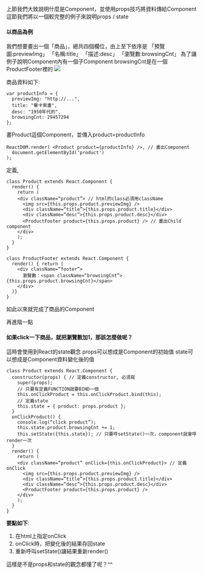 上節我們大致說明什麼是Component，並使用props技巧將資料傳給Component
這節我們將以一個較完整的例子來說明props / state

#### 以商品為例

我們想要畫出一個「商品」，總共四個欄位，由上至下依序是
「預覽圖:previewImg」
「名稱:title」
「描述:desc」
「瀏覽數:browsingCnt」
為了讓例子說明Component內有一個子Component
browsingCnt是在一個ProductFooter裡的
![](https://tipga.s3-ap-northeast-1.amazonaws.com/0/welson/l_593972503286fe086837e513.png)

商品資料如下:
```
var productInfo = {
  previewImg: "http://...",
  title: "畢卡索畫",
  desc: "1950年代的",
  browsingCnt: 29457294
};
```
畫Product這個Component，並傳入product=productInfo
```
ReactDOM.render( <Product product={productInfo} />, // 畫出Component
  document.getElementById(‘product') 
);
```
定義<Product />, <ProductFooter />
```
class Product extends React.Component {
  render() {
    return (
    <div className=“product”> // html的class必須用className
      <img src={this.props.product.previewImg} />
      <div className=“title”>{this.props.product.title}</div>
      <div className=“desc”>{this.props.product.desc}</div>
      <ProductFooter product={this.props.product} /> // 畫出Child component
    </div>
    );
  }
}

class ProductFooter extends React.Component {
  render() { return (
    <div className=“footer”>
      瀏覽數：<span className=“browsingCnt”>{this.props.product.browsingCnt}</span>
    </div>
  )}
}
```
如此以來就完成了商品的Component

再進階一點

#### 如果click一下商品，就把瀏覽數加1，那該怎麼做呢？

這時會使用到React的state觀念
props可以想成是Component的初始值
state可以想成是Component資料變化後的值

```
class Product extends React.Component {
  constructor(props) { // 定義constructor, 必須寫
    super(props);
    // 只要有定義FUNCTION就要BIND一個
    this.onClickProduct = this.onClickProduct.bind(this);
    // 定義state
    this.state = { product: props.product };
  }
  onClickProduct() {
    console.log(“click product”);
    this.state.product.browsingCnt += 1;
    this.setState({this.state}); // 只要呼setState()一次，component就會呼render一次
  }
  render() {
    return (
    <div className=“product” onClick={this.onClickProduct}> // 定義onClick
      <img src={this.props.product.previewImg} />
      <div className=“title”>{this.props.product.title}</div>
      <div className=“desc”>{this.props.product.desc}</div>
      <ProductFooter product={this.props.product} />
    </div>
    );
  }
}
```
**要點如下**:
1. 在html上指定onClick
2. onClick時，把變化後的結果存回state
3. 重新呼叫setState()讓結果重新render()
 
這樣是不是props和state的觀念都懂了呢？^^